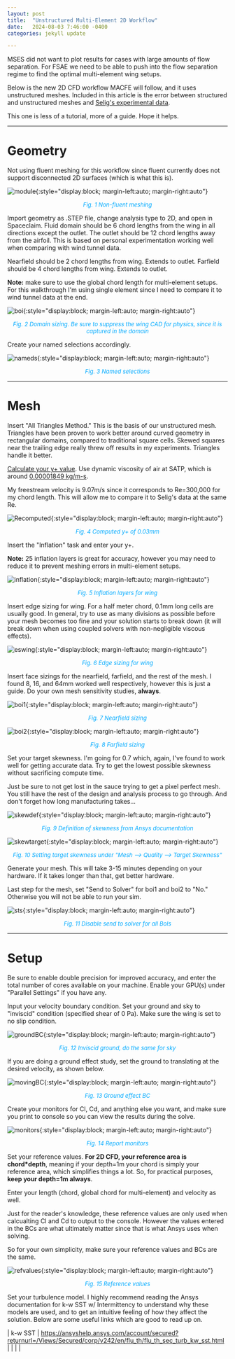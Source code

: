 ```yaml
---
layout: post
title:  "Unstructured Multi-Element 2D Workflow"
date:   2024-08-03 7:46:00 -0400
categories: jekyll update

---
```

MSES did not want to plot results for cases with large amounts of flow separation. For FSAE we need to be able to push into the flow separation regime to find the optimal multi-element wing setups.

Below is the new 2D CFD workflow MACFE will follow, and it uses unstructured meshes. Included in this article is the error between structured and unstructured meshes and [Selig's experimental data](https://m-selig.ae.illinois.edu/pd.html).

This one is less of a tutorial, more of a guide. Hope it helps.

---
# Geometry
Not using fluent meshing for this workflow since fluent currently does not support disconnected 2D surfaces (which is what this is).

![module](/assets/images/module.jpg){:style="display:block; margin-left:auto; margin-right:auto"}
<p align = "center"><font size = "2" color="#00aaff"><i>Fig. 1 Non-fluent meshing</i></font></p>

Import geometry as .STEP file, change analysis type to 2D, and open in Spaceclaim. Fluid domain should be 6 chord lengths from the wing in all directions except the outlet. The outlet should be 12 chord lengths away from the airfoil. This is based on personal experimentation working well when comparing with wind tunnel data.

Nearfield should be 2 chord lengths from wing. Extends to outlet. Farfield should be 4 chord lengths from wing. Extends to outlet.

**Note:** make sure to use the global chord length for multi-element setups. For this walkthrough I'm using single element since I need to compare it to wind tunnel data at the end.

![boi](/assets/images/boi.jpg){:style="display:block; margin-left:auto; margin-right:auto"}
<p align = "center"><font size = "2" color="#00aaff"><i>Fig. 2 Domain sizing. Be sure to suppress the wing CAD for physics, since it is captured in the domain</i></font></p>

Create your named selections accordingly.

![nameds](/assets/images/nameds.jpg){:style="display:block; margin-left:auto; margin-right:auto"}
<p align = "center"><font size = "2" color="#00aaff"><i>Fig. 3 Named selections</i></font></p>

---
# Mesh
Insert "All Triangles Method." This is the basis of our unstructured mesh. Triangles have been proven to work better around curved geometry in rectangular domains, compared to traditional square cells. Skewed squares near the trailing edge really threw off results in my experiments. Triangles handle it better.

[Calculate your y+ value](https://www.cadence.com/en_US/home/tools/system-analysis/computational-fluid-dynamics/y-plus.html). Use dynamic viscosity of air at SATP, which is around [0.00001849 kg/m-s](https://www.engineersedge.com/physics/viscosity_of_air_dynamic_and_kinematic_14483.htm#:~:text=At%2025%20%C2%B0C%2C%20the,the%20kinematic%20viscosity%2015.7%20cSt.).

My freestream velocity is 9.07m/s since it corresponds to Re=300,000 for my chord length. This will allow me to compare it to Selig's data at the same Re.

![Recomputed](/assets/images/Recomputed.jpg){:style="display:block; margin-left:auto; margin-right:auto"}
<p align = "center"><font size = "2" color="#00aaff"><i>Fig. 4 Computed y+ of 0.03mm</i></font></p>

Insert the "Inflation" task and enter your y+.

**Note:** 25 inflation layers is great for accuracy, however you may need to reduce it to prevent meshing errors in multi-element setups.

![inflation](/assets/images/inflation.jpg){:style="display:block; margin-left:auto; margin-right:auto"}
<p align = "center"><font size = "2" color="#00aaff"><i>Fig. 5 Inflation layers for wing</i></font></p>

Insert edge sizing for wing. For a half meter chord, 0.1mm long cells are usually good. In general, try to use as many divisions as possible before your mesh becomes too fine and your solution starts to break down (it will break down when using coupled solvers with non-negligible viscous effects).

![eswing](/assets/images/eswing.jpg){:style="display:block; margin-left:auto; margin-right:auto"}
<p align = "center"><font size = "2" color="#00aaff"><i>Fig. 6 Edge sizing for wing</i></font></p>

Insert face sizings for the nearfield, farfield, and the rest of the mesh. I found 8, 16, and 64mm worked well respectively, however this is just a guide. Do your own mesh sensitivity studies, **always**.

![boi1](/assets/images/boi1.jpg){:style="display:block; margin-left:auto; margin-right:auto"}
<p align = "center"><font size = "2" color="#00aaff"><i>Fig. 7 Nearfield sizing</i></font></p>

![boi2](/assets/images/boi2.jpg){:style="display:block; margin-left:auto; margin-right:auto"}
<p align = "center"><font size = "2" color="#00aaff"><i>Fig. 8 Farfield sizing</i></font></p>

Set your target skewness. I'm going for 0.7 which, again, I've found to work well for getting accurate data. Try to get the lowest possible skewness without sacrificing compute time.

Just be sure to not get lost in the sauce trying to get a pixel perfect mesh. You still have the rest of the design and analysis process to go through. And don't forget how long manufacturing takes...

![skewdef](/assets/images/skewdef.jpg){:style="display:block; margin-left:auto; margin-right:auto"}
<p align = "center"><font size = "2" color="#00aaff"><i>Fig. 9 Definition of skewness from Ansys documentation</i></font></p>

![skewtarget](/assets/images/skewtarget.jpg){:style="display:block; margin-left:auto; margin-right:auto"}
<p align = "center"><font size = "2" color="#00aaff"><i>Fig. 10 Setting target skewness under "Mesh --> Quality --> Target Skewness"</i></font></p>

Generate your mesh. This will take 3-15 minutes depending on your hardware. If it takes longer than that, get better hardware.

Last step for the mesh, set "Send to Solver" for boi1 and boi2 to "No." Otherwise you will not be able to run your sim.

![sts](/assets/images/sts.jpg){:style="display:block; margin-left:auto; margin-right:auto"}
<p align = "center"><font size = "2" color="#00aaff"><i>Fig. 11 Disable send to solver for all BoIs</i></font></p>

---
# Setup
Be sure to enable double precision for improved accuracy, and enter the total number of cores available on your machine. Enable your GPU(s) under "Parallel Settings" if you have any.

Input your velocity boundary condition. Set your ground and sky to "inviscid" condition (specified shear of 0 Pa). Make sure the wing is set to no slip condition.

![groundBC](/assets/images/groundBC.jpg){:style="display:block; margin-left:auto; margin-right:auto"}
<p align = "center"><font size = "2" color="#00aaff"><i>Fig. 12 Inviscid ground, do the same for sky</i></font></p>

If you are doing a ground effect study, set the ground to translating at the desired velocity, as shown below.

![movingBC](/assets/images/movingBC.jpg){:style="display:block; margin-left:auto; margin-right:auto"}
<p align = "center"><font size = "2" color="#00aaff"><i>Fig. 13 Ground effect BC</i></font></p>

Create your monitors for Cl, Cd, and anything else you want, and make sure you print to console so you can view the results during the solve.

![monitors](/assets/images/monitors.jpg){:style="display:block; margin-left:auto; margin-right:auto"}
<p align = "center"><font size = "2" color="#00aaff"><i>Fig. 14 Report monitors</i></font></p>

Set your reference values. **For 2D CFD, your reference area is chord*depth**, meaning if your depth=1m your chord is simply your reference area, which simplifies things a lot. So, for practical purposes, **keep your depth=1m always**.

Enter your length (chord, global chord for multi-element) and velocity as well.

Just for the reader's knowledge, these reference values are only used when calcualting Cl and Cd to output to the console. However the values entered in the BCs are what ultimately matter since that is what Ansys uses when solving.

So for your own simplicity, make sure your reference values and BCs are the same.

![refvalues](/assets/images/refvalues.jpg){:style="display:block; margin-left:auto; margin-right:auto"}
<p align = "center"><font size = "2" color="#00aaff"><i>Fig. 15 Reference values</i></font></p>

Set your turbulence model. I highly recommend reading the Ansys documentation for k-w SST w/ Intermittency to understand why these models are used, and to get an intuitive feeling of how they affect the solution. Below are some useful links which are good to read up on.

| k-w SST | https://ansyshelp.ansys.com/account/secured?returnurl=/Views/Secured/corp/v242/en/flu_th/flu_th_sec_turb_kw_sst.html |
|  |  |









